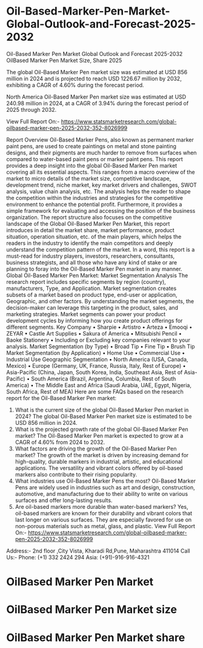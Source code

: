 # Oil-Based-Marker-Pen-Market-Global-Outlook-and-Forecast-2025-2032

Oil-Based Marker Pen Market Global Outlook and Forecast 2025-2032
OilBased Marker Pen Market Size, Share 2025


The global Oil-Based Marker Pen market size was estimated at USD 856 million in 2024 and is projected to reach USD 1226.67 million by 2032, exhibiting a CAGR of 4.60% during the forecast period.

North America Oil-Based Marker Pen market size was estimated at USD 240.98 million in 2024, at a CAGR of 3.94% during the forecast period of 2025 through 2032.
 
View Full Report On:- https://www.statsmarketresearch.com/global-oilbased-marker-pen-2025-2032-352-8026999

Report Overview
Oil-Based Marker Pens, also known as permanent marker paint pens, are used to create paintings on metal and stone painting designs, and their pigments are much harder to remove from surfaces when compared to water-based paint pens or marker paint pens.
This report provides a deep insight into the global Oil-Based Marker Pen market covering all its essential aspects. This ranges from a macro overview of the market to micro details of the market size, competitive landscape, development trend, niche market, key market drivers and challenges, SWOT analysis, value chain analysis, etc.
The analysis helps the reader to shape the competition within the industries and strategies for the competitive environment to enhance the potential profit. Furthermore, it provides a simple framework for evaluating and accessing the position of the business organization. The report structure also focuses on the competitive landscape of the Global Oil-Based Marker Pen Market, this report introduces in detail the market share, market performance, product situation, operation situation, etc. of the main players, which helps the readers in the industry to identify the main competitors and deeply understand the competition pattern of the market.
In a word, this report is a must-read for industry players, investors, researchers, consultants, business strategists, and all those who have any kind of stake or are planning to foray into the Oil-Based Marker Pen market in any manner.
Global Oil-Based Marker Pen Market: Market Segmentation Analysis
The research report includes specific segments by region (country), manufacturers, Type, and Application. Market segmentation creates subsets of a market based on product type, end-user or application, Geographic, and other factors. By understanding the market segments, the decision-maker can leverage this targeting in the product, sales, and marketing strategies. Market segments can power your product development cycles by informing how you create product offerings for different segments.
Key Company
•	Sharpie
•	Artistro
•	Arteza
•	Emooqi
•	ZEYAR
•	Castle Art Supplies
•	Sakura of America
•	Mitsubishi Pencil
•	Baoke Stationery
•	Including or Excluding key companies relevant to your analysis.
Market Segmentation (by Type)
•	Broad Tip
•	Fine Tip
•	Brush Tip
Market Segmentation (by Application)
•	Home Use
•	Commercial Use
•	Industrial Use
Geographic Segmentation
•	North America (USA, Canada, Mexico)
•	Europe (Germany, UK, France, Russia, Italy, Rest of Europe)
•	Asia-Pacific (China, Japan, South Korea, India, Southeast Asia, Rest of Asia-Pacific)
•	South America (Brazil, Argentina, Columbia, Rest of South America)
•	The Middle East and Africa (Saudi Arabia, UAE, Egypt, Nigeria, South Africa, Rest of MEA)
Here are some FAQs based on the research report for the Oil-Based Marker Pen market:
1. What is the current size of the global Oil-Based Marker Pen market in 2024?
The global Oil-Based Marker Pen market size is estimated to be USD 856 million in 2024.
2. What is the projected growth rate of the global Oil-Based Marker Pen market?
The Oil-Based Marker Pen market is expected to grow at a CAGR of 4.60% from 2024 to 2032.
3. What factors are driving the growth of the Oil-Based Marker Pen market?
The growth of the market is driven by increasing demand for high-quality, durable markers in industrial, artistic, and educational applications. The versatility and vibrant colors offered by oil-based markers also contribute to their rising popularity.
4. What industries use Oil-Based Marker Pens the most?
Oil-Based Marker Pens are widely used in industries such as art and design, construction, automotive, and manufacturing due to their ability to write on various surfaces and offer long-lasting results.
5. Are oil-based markers more durable than water-based markers?
Yes, oil-based markers are known for their durability and vibrant colors that last longer on various surfaces. They are especially favored for use on non-porous materials such as metal, glass, and plastic.
View Full Report On:- https://www.statsmarketresearch.com/global-oilbased-marker-pen-2025-2032-352-8026999

Address:- 2nd floor ,City Vista, Kharadi Rd,Pune, Maharashtra 411014
Call Us:- Phone: (+1) 332 2424 294
                Asia: (+91)-916-916-4321

# OilBased Marker Pen Market
# OilBased Marker Pen Market size
# OilBased Marker Pen Market share

